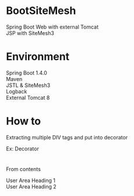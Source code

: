 # BootSiteMesh
Spring Boot Web with external Tomcat
<br>
JSP with SiteMesh3
# Environment
Spring Boot 1.4.0<br>
Maven<br>
JSTL & SiteMesh3<br>
Logback<br>
External Tomcat 8<br>
# How to
Extracting multiple DIV tags and put into decorator  

Ex:
Decorator
<h1><sitemesh:write property='div.contentH1'/></h1>
<h2><sitemesh:write property='div.contentH2'/></h2>

From contents
<div id="contentH1">User Area Heading 1</div>
<div id="contentH2">User Area Heading 2</div>